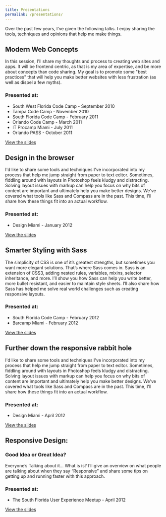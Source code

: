 ```yaml
---
title: Presentations
permalink: /presentations/
---
```

Over the past few years, I've given the following talks. I enjoy sharing the tools, techniques and opinions that help me make things.

## Modern Web Concepts
In this session, I'll share my thoughts and process to creating web sites and apps. It will be frontend centric, as that is my area of expertise, and be more about concepts than code sharing. My goal is to promote some "best practices" that will help you make better websites with less frustration (as well as dispel a few myths).
### Presented at:
* South West Florida Code Camp - September 2010
* Tampa Code Camp - November 2010
* South Florida Code Camp - February 2011
* Orlando Code Camp - March 2011
* IT Procamp Miami - July 2011
* Orlando PASS - October 2011

[View the slides](http://www.slideshare.net/RyanParsley/modern-web-concepts-compressed)

## Design in the browser
I'd like to share some tools and techniques I've incorporated into my process that help me jump straight from paper to text editor. Sometimes, fiddling around with layouts in Photoshop feels kludgy and distracting. Solving layout issues with markup can help you focus on why bits of content are important and ultimately help you make better designs. We've covered what tools like Sass and Compass are in the past. This time, I'll share how these things fit into an actual workflow.
### Presented at:
* Design Miami - January 2012

[View the slides](http://ryanparsley.github.com/Design-in-the-browser/designInTheBrowser/)

## Smarter Styling with Sass
The simplicity of CSS is one of it’s greatest strengths, but sometimes you want more elegant solutions. That’s where Sass comes in. Sass is an extension of CSS3, adding nested rules, variables, mixins, selector inheritance, and more. I’ll show you how Sass can help you write better, more bullet resistant, and easier to maintain style sheets. I’ll also share how Sass has helped me solve real world challenges such as creating responsive layouts.
### Presented at:
* South Florida Code Camp - February 2012
* Barcamp Miami - February 2012

[View the slides](http://ssws.ryanparsley.com)

## Further down the responsive rabbit hole
I'd like to share some tools and techniques I've incorporated into my process that help me jump straight from paper to text editor. Sometimes, fiddling around with layouts in Photoshop feels kludgy and distracting. Solving layout issues with markup can help you focus on why bits of content are important and ultimately help you make better designs. We've covered what tools like Sass and Compass are in the past. This time, I'll share how these things fit into an actual workflow.
### Presented at:
* Design Miami - April 2012

[View the slides](http://rrh.ryanparsley.com)

## Responsive Design:
### Good Idea or Great Idea?

Everyone’s Talking about it… What is is?
I’ll give an overview on what people are talking about when they say “Responsive” and share some tips on getting up and running faster with this approach.
### Presented at:
* The South Florida User Experience Meetup - April 2012

[View the slides](http://rdgg.ryanparsley.com)
